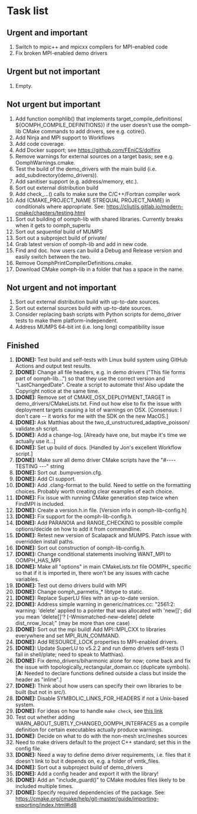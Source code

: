 # Task list

## Urgent and important
1. Switch to mpic++ and mpicxx compilers for MPI-enabled code
2. Fix broken MPI-enabled demo drivers

## Urgent but not important
1. Empty.

## Not urgent but important
1. Add function oomphlib(<your-target>) that implements target_compile_definitions(<your-target> ${OOMPH_COMPILE_DEFINITIONS}) if the user doesn't use the oomph-lib CMake commands to add drivers, see e.g. cotire().
2. Add Ninja and MPI support to Workflows
3. Add code coverage.
4. Add Docker support; see https://github.com/FEniCS/dolfinx
5. Remove warnings for external sources on a target basis; see e.g. OomphWarnings.cmake.
6. Test the build of the demo_drivers with the main build (i.e. add_subdirectory(demo_drivers)).
7. Add sanitiser support (e.g. address/memory, etc.).
8. Sort out external distribution build
9. Add check_...() calls to make sure the C/C++/Fortran compiler work
10. Add (CMAKE_PROJECT_NAME STREQUAL PROJECT_NAME) in conditionals where appropriate. See: https://cliutils.gitlab.io/modern-cmake/chapters/testing.html
11. Sort out building of oomph-lib with shared libraries. Currently breaks when it gets to oomph_superlu
12. Sort out *sequential* build of MUMPS
13. Sort out a subproject build of private/
14. Grab latest version of oomph-lib and add in new code.
15. Find and doc. how users can build a Debug and Release version and easily switch between the two.
16. Remove OomphPrintCompilerDefinitions.cmake.
17. Download CMake oomph-lib in a folder that has a space in the name.

## Not urgent and not important
1. Sort out external distribution build with up-to-date sources.
2. Sort out external sources build with up-to-date sources.
3. Consider replacing bash scripts with Python scripts for demo_driver tests to make them platform-independent.
4. Address MUMPS 64-bit int (i.e. long long) compatibility issue

## Finished
1. **[DONE]:** Test build and self-tests with Linux build system using GitHub Actions and output test results.
2. **[DONE]:** Change all file headers, e.g. in demo drivers ("This file forms part of oomph-lib...") so that they use the correct version and "LastChangedDate". Create a script to automate this! Also update the Copyright notice at the same time.
3. **[DONE]:** Remove set of CMAKE_OSX_DEPLOYMENT_TARGET in demo_drivers/CMakeLists.txt. Find out how else to fix the issue with deployment targets causing a lot of warnings on OSX. [Consensus: I don't care -- it works for me with the SDK on the new MacOS.]
4. **[DONE]:** Ask Matthias about the two_d_unstructured_adaptive_poisson/ validate.sh script.
5. **[DONE]:** Add a change-log. [Already have one, but maybe it's time we actually use it...]
6. **[DONE]:** Set up build of docs. [Handled by Jon's excellent Workflow script.]
7. **[DONE]:** Make sure all demo driver CMake scripts have the "#---- TESTING ---" string
8. **[DONE]:** Sort out .bumpversion.cfg.
9. **[DONE]:** Add CI support.
10. **[DONE]:** Add .clang-format to the build. Need to settle on the formatting choices. Probably worth creating clear examples of each choice.
11. **[DONE]:** Fix issue with running CMake generation step twice when FindMPI is included.
12. **[DONE]:** Create a version.h.in file. [Version info in oomph-lib-config.h]
13. **[DONE]:** Fix support for the oomph-lib-config.h.
14. **[DONE]:** Add PARANOIA and RANGE_CHECKING to possible compile options/decide on how to add it from commandline.
15. **[DONE]:** Retest new version of Scalapack and MUMPS. Patch issue with overridden install paths.
16. **[DONE]:** Sort out construction of oomph-lib-config.h.
17. **[DONE]:** Change conditional statements involving WANT_MPI to OOMPH_HAS_MPI
18. **[DONE]:** Make all "options" in main CMakeLists.txt file OOMPH_ specific so that if it is imported in, there won't be any issues with cache variables.
19. **[DONE]:** Test out demo drivers build with MPI
20. **[DONE]:** Change oomph_parmetis_* libtype to static.
21. **[DONE]:** Replace SuperLU files with an up-to-date version.
22. **[DONE]:** Address simple warning in generic/matrices.cc: "2561:2: warning: 'delete' applied to a pointer that was allocated with 'new[]'; did you mean 'delete[]'? [-Wmismatched-new-delete] delete dist_nrow_local;" (may be more than one case)
23. **[DONE]:** Sort out the mpi build! Add MPI::MPI_CXX to libraries everywhere and set MPI_RUN_COMMAND.
24. **[DONE]:** Add RESOURCE_LOCK properties to MPI-enabled drivers.
25. **[DONE]:** Update SuperLU to v5.2.2 and run demo drivers self-tests (1 fail in shell/plate; need to speak to Matthias).
26. **[DONE]:** Fix demo_drivers/biharmonic alone for now; come back and fix the issue with topologically_rectangular_domain.cc (duplicate symbols). [**A:** Needed to declare functions defined outside a class but inside the header as "inline".]
27. **[DONE]:** Think about how users can specify their own libraries to be built (but not in src/).
28. **[DONE]:** Disable SYMBOLIC_LINKS_FOR_HEADERS if not a Unix-based system.
29. **[DONE]:** For ideas on how to handle ``make check``, see [this link](https://gitlab.kitware.com/cmake/community/-/wikis/doc/tutorials/EmulateMakeCheck)
30. Test out whether adding WARN_ABOUT_SUBTLY_CHANGED_OOMPH_INTERFACES as a compile definition for certain executables actually produce warnings.
31. **[DONE]:** Decide on what to do with the non-mesh src/meshes sources
32. Need to make drivers default to the project C++ standard; set this in the config file.
33. **[DONE]:** Need a way to define demo driver requirements, i.e. files that it doesn't link to but it depends on, e.g. a folder of vmtk_files.
34. **[DONE]:** Sort out a subproject build of demo_drivers
35. **[DONE]:** Add a config header and export it with the library!
36. **[DONE]:** Add an "include_guard()" to CMake modules files likely to be included multiple times.
37. **[DONE]:** Specify required dependencies of the package. See: https://cmake.org/cmake/help/git-master/guide/importing-exporting/index.html#id8

